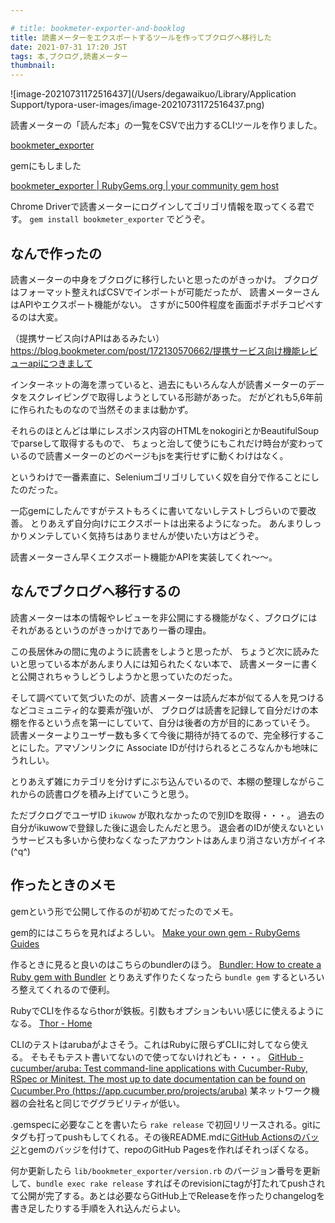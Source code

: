 ```yaml
---

# title: bookmeter-exporter-and-booklog
title: 読書メーターをエクスポートするツールを作ってブクログへ移行した
date: 2021-07-31 17:20 JST
tags: 本,ブクログ,読書メーター
thumbnail:
---
```


![image-20210731172516437](/Users/degawaikuo/Library/Application Support/typora-user-images/image-20210731172516437.png)

読書メーターの「読んだ本」の一覧をCSVで出力するCLIツールを作りました。

[bookmeter_exporter](https://ikuwow.github.io/bookmeter_exporter/)

gemにもしました

[bookmeter_exporter | RubyGems.org | your community gem host](https://rubygems.org/gems/bookmeter_exporter)

Chrome Driverで読書メーターにログインしてゴリゴリ情報を取ってくる君です。
`gem install bookmeter_exporter` でどうぞ。

## なんで作ったの
読書メーターの中身をブクログに移行したいと思ったのがきっかけ。
ブクログはフォーマット整えればCSVでインポートが可能だったが、
読書メーターさんはAPIやエクスポート機能がない。
さすがに500件程度を画面ポチポチコピペするのは大変。

（提携サービス向けAPIはあるみたい）
https://blog.bookmeter.com/post/172130570662/提携サービス向け機能レビューapiにつきまして

インターネットの海を漂っていると、過去にもいろんな人が読書メーターのデータをスクレイピングで取得しようとしている形跡があった。
だがどれも5,6年前に作られたものなので当然そのままは動かず。

それらのほとんどは単にレスポンス内容のHTMLをnokogiriとかBeautifulSoupでparseして取得するもので、
ちょっと治して使うにもこれだけ時台が変わっているので読書メーターのどのページもjsを実行せずに動くわけはなく。

というわけで一番素直に、Seleniumゴリゴリしていく奴を自分で作ることにしたのだった。

一応gemにしたんですがテストもろくに書いてないしテストしづらいので要改善。
とりあえず自分向けにエクスポートは出来るようになった。
あんまりしっかりメンテしていく気持ちはありませんが使いたい方はどうぞ。

読書メーターさん早くエクスポート機能かAPIを実装してくれ〜〜。

## なんでブクログへ移行するの

読書メーターは本の情報やレビューを非公開にする機能がなく、ブクログにはそれがあるというのがきっかけであり一番の理由。

この長居休みの間に鬼のように読書をしようと思ったが、
ちょうど次に読みたいと思っている本があんまり人には知られたくない本で、
読書メーターに書くと公開されちゃうしどうしようかと思っていたのだった。

そして調べていて気づいたのが、読書メーターは読んだ本が似てる人を見つけるなどコミュニティ的な要素が強いが、
ブクログは読書を記録して自分だけの本棚を作るという点を第一にしていて、自分は後者の方が目的にあっていそう。
読書メーターよりユーザー数も多くて今後に期待が持てるので、完全移行することにした。アマゾンリンクに Associate IDが付けられるところなんかも地味にうれしい。

とりあえず雑にカテゴリを分けずにぶち込んでいるので、本棚の整理しながらこれからの読書ログを積み上げていこうと思う。

ただブクログでユーザID `ikuwow` が取れなかったので別IDを取得・・・。
過去の自分がikuwowで登録した後に退会したんだと思う。
退会者のIDが使えないというサービスも多いから使わなくなったアカウントはあんまり消さない方がイイネ(^q^)

## 作ったときのメモ
gemという形で公開して作るのが初めてだったのでメモ。

gem的にはこちらを見ればよろしい。
[Make your own gem - RubyGems Guides](https://guides.rubygems.org/make-your-own-gem/)

作るときに見ると良いのはこちらのbundlerのほう。
[Bundler: How to create a Ruby gem with Bundler](https://bundler.io/guides/creating_gem.html)
とりあえず作りたくなったら `bundle gem` するといろいろ整えてくれるので便利。

RubyでCLIを作るならthorが鉄板。引数もオプションもいい感じに使えるようになる。
[Thor - Home](http://whatisthor.com)

CLIのテストはarubaがよさそう。これはRubyに限らずCLIに対してなら使える。
そもそもテスト書いてないので使ってないけれども・・・。
[GitHub - cucumber/aruba: Test command-line applications with Cucumber-Ruby, RSpec or Minitest. The most up to date documentation can be found on Cucumber.Pro (https://app.cucumber.pro/projects/aruba)](https://github.com/cucumber/aruba)
某ネットワーク機器の会社名と同じでググラビリティが低い。

.gemspecに必要なことを書いたら `rake release` で初回リリースされる。gitにタグも打ってpushもしてくれる。その後README.mdに[GitHub Actionsのバッジ](https://docs.github.com/ja/actions/managing-workflow-runs/adding-a-workflow-status-badge)とgemのバッジを付けて、repoのGitHub Pagesを作ればそれっぽくなる。

何か更新したら `lib/bookmeter_exporter/version.rb` のバージョン番号を更新して、`bundle exec rake release` すればそのrevisionにtagが打たれてpushされて公開が完了する。あとは必要ならGitHub上でReleaseを作ったりchangelogを書き足したりする手順を入れ込んだらよい。
